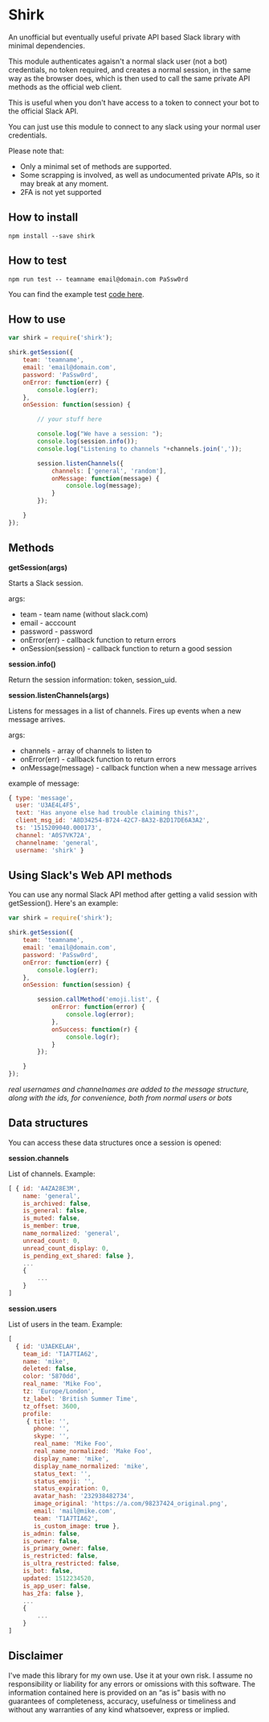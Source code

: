 # Shirk

An unofficial but eventually useful private API based Slack library with minimal dependencies.

This module authenticates agaisn't a normal slack user (not a bot) credentials, no token required, and creates a normal session, in the same way as the browser does, which is then used to call the same private API methods as the official web client.

This is useful when you don't have access to a token to connect your bot to the official Slack API.

You can just use this module to connect to any slack using your normal user credentials.

Please note that:

 * Only a minimal set of methods are supported.
 * Some scrapping is involved, as well as undocumented private APIs, so it may break at any moment.
 * 2FA is not yet supported

## How to install

```
npm install --save shirk
```

## How to test

```
npm run test -- teamname email@domain.com PaSsw0rd
```

You can find the example test [code here][1].

## How to use

```javascript
var shirk = require('shirk');

shirk.getSession({
    team: 'teamname',
    email: 'email@domain.com',
    password: 'PaSsw0rd',
    onError: function(err) {
        console.log(err);
    },
    onSession: function(session) {

        // your stuff here

        console.log("We have a session: ");
        console.log(session.info());
        console.log("Listening to channels "+channels.join(','));

        session.listenChannels({
            channels: ['general', 'random'],
            onMessage: function(message) {
                console.log(message);
            }
        });

    }
});
```

## Methods

**getSession(args)**

Starts a Slack session.

args:

 * team - team name (without slack.com)
 * email - acccount
 * password - password
 * onError(err) - callback function to return errors
 * onSession(session) - callback function to return a good session

**session.info()**

Return the session information: token, session_uid.

**session.listenChannels(args)**

Listens for messages in a list of channels. Fires up events when a new message arrives.

args:

 * channels - array of channels to listen to
 * onError(err) - callback function to return errors
 * onMessage(message) - callback function when a new message arrives

example of message:

```javascript
{ type: 'message',
  user: 'U3AE4L4F5',
  text: 'Has anyone else had trouble claiming this?',
  client_msg_id: 'A8D34254-B724-42C7-8A32-B2D17DE6A3A2',
  ts: '1515209040.000173',
  channel: 'A0S7VK72A',
  channelname: 'general',
  username: 'shirk' }
```

## Using Slack's Web API methods

You can use any normal Slack API method after getting a valid session with getSession(). Here's an example:

```javascript
var shirk = require('shirk');

shirk.getSession({
    team: 'teamname',
    email: 'email@domain.com',
    password: 'PaSsw0rd',
    onError: function(err) {
        console.log(err);
    },
    onSession: function(session) {

        session.callMethod('emoji.list', {
            onError: function(error) {
                console.log(error);
            },
            onSuccess: function(r) {
                console.log(r);
            }
        });

    }
});
```

_real usernames and channelnames are added to the message structure, along with the ids, for convenience, both from normal users or bots_

## Data structures

You can access these data structures once a session is opened:

**session.channels**

List of channels. Example:

```javascript
[ { id: 'A4ZA28E3M',
    name: 'general',
    is_archived: false,
    is_general: false,
    is_muted: false,
    is_member: true,
    name_normalized: 'general',
    unread_count: 0,
    unread_count_display: 0,
    is_pending_ext_shared: false },
    ...
    {
        ...
    }
]
```

**session.users**

List of users in the team. Example:

```javascript
[
  { id: 'U3AEKELAH',
    team_id: 'T1A7TIA62',
    name: 'mike',
    deleted: false,
    color: '5870dd',
    real_name: 'Mike Foo',
    tz: 'Europe/London',
    tz_label: 'British Summer Time',
    tz_offset: 3600,
    profile:
     { title: '',
       phone: '',
       skype: '',
       real_name: 'Mike Foo',
       real_name_normalized: 'Make Foo',
       display_name: 'mike',
       display_name_normalized: 'mike',
       status_text: '',
       status_emoji: '',
       status_expiration: 0,
       avatar_hash: '232938482734',
       image_original: 'https://a.com/98237424_original.png',
       email: 'mail@mike.com',
       team: 'T1A7TIA62',
       is_custom_image: true },
    is_admin: false,
    is_owner: false,
    is_primary_owner: false,
    is_restricted: false,
    is_ultra_restricted: false,
    is_bot: false,
    updated: 1512234520,
    is_app_user: false,
    has_2fa: false },
    ...
    {
        ...
    }
]
```

## Disclaimer

I've made this library for my own use. Use it at your own risk. I assume no responsibility or liability for any errors or omissions with this software. The information contained here is provided on an “as is” basis with no guarantees of completeness, accuracy, usefulness or timeliness and without any warranties of any kind whatsoever, express or implied.

[1]: https://github.com/celso/shirk/blob/master/test.js
[2]: https://api.slack.com/methods
